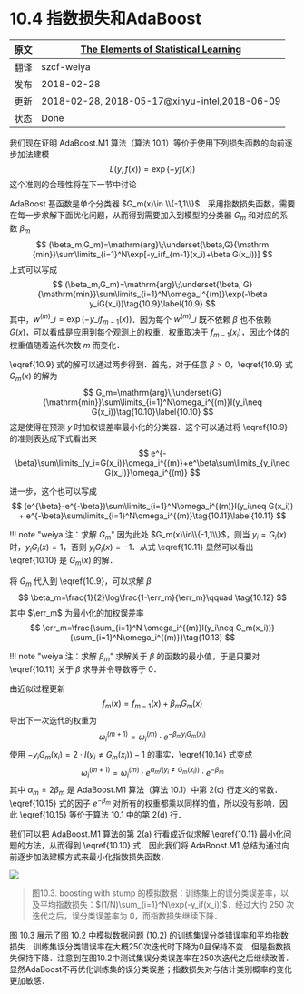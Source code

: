 # 10.4 指数损失和AdaBoost

| 原文   | [The Elements of Statistical Learning](https://esl.hohoweiya.xyz/book/The%20Elements%20of%20Statistical%20Learning.pdf#page=362) |
| ---- | ---------------------------------------- |
| 翻译   | szcf-weiya                               |
| 发布 | 2018-02-28 |
| 更新   | 2018-02-28, 2018-05-17@xinyu-intel,2018-06-09                               |
| 状态 | Done|

我们现在证明 AdaBoost.M1 算法（算法 10.1）等价于使用下列损失函数的向前逐步加法建模
$$
L(y,f(x))=\exp(-yf(x))\tag{10.8}
$$
这个准则的合理性将在下一节中讨论

<!--
!!! note "weiya注：Recall"
    ![](../img/10/alg10.1.png)

![](../img/10/alg10.2.png)
-->

AdaBoost 基函数是单个分类器 $G_m(x)\in \\{-1,1\\}$．采用指数损失函数，需要在每一步求解下面优化问题，从而得到需要加入到模型的分类器 $G_m$ 和对应的系数 $\beta_m$
$$
(\beta_m,G_m)=\mathrm{arg}\;\underset{\beta,G}{\mathrm {min}}\sum\limits_{i=1}^N\exp[-y_i(f_{m-1}(x_i)+\beta G(x_i))]
$$
上式可以写成
$$
(\beta_m,G_m)=\mathrm{arg}\;\underset{\beta, G}{\mathrm{min}}\sum\limits_{i=1}^N\omega_i^{(m)}\exp(-\beta y_iG(x_i))\tag{10.9}\label{10.9}
$$
其中，$w^{(m)}\_i=\exp(-y\_if_{m-1}(x))$．因为每个 $w^{(m)}\_i$ 既不依赖 $\beta$ 也不依赖 $G(x)$，可以看成是应用到每个观测上的权重．权重取决于 $f_{m-1}(x_i)$，因此个体的权重值随着迭代次数 $m$ 而变化．

\eqref{10.9} 式的解可以通过两步得到．首先，对于任意 $\beta > 0$，\eqref{10.9} 式 $G_m(x)$ 的解为
$$
G_m=\mathrm{arg}\;\underset{G}{\mathrm{min}}\sum\limits_{i=1}^N\omega_i^{(m)}I(y_i\neq G(x_i))\tag{10.10}\label{10.10}
$$
这是使得在预测 $y$ 时加权误差率最小化的分类器．这个可以通过将 \eqref{10.9} 的准则表达成下式看出来
$$
e^{-\beta}\sum\limits_{y_i=G(x_i)}\omega_i^{(m)}+e^\beta\sum\limits_{y_i\neq G(x_i)}\omega_i^{(m)}
$$

进一步，这个也可以写成
$$
(e^{\beta}-e^{-\beta})\sum\limits_{i=1}^N\omega_i^{(m)}I(y_i\neq G(x_i)) + e^{-\beta}\sum\limits_{i=1}^N\omega_i^{(m)}\tag{10.11}\label{10.11}
$$

!!! note "weiya 注：求解 $G_m$"
    因为此处 $G_m(x)\in\\{-1,1\\}$，则当 $y_i=G_i(x)$ 时，$y_iG_i(x)=1$，否则 $y_iG_i(x)=-1$．从式 \eqref{10.11} 显然可以看出\eqref{10.10} 是 $G_m(x)$ 的解．

将 $G_m$ 代入到 \eqref{10.9}，可以求解 $\beta$
$$
\beta_m=\frac{1}{2}\log\frac{1-\err_m}{\err_m}\qquad \tag{10.12}
$$
其中 $\err_m$ 为最小化的加权误差率
$$
\err_m=\frac{\sum_{i=1}^N \omega_i^{(m)}I(y_i\neq G_m(x_i))}{\sum_{i=1}^N\omega_i^{(m)}}\tag{10.13}
$$

!!! note "weiya 注：求解 $\beta_m$"
    求解关于 $\beta$ 的函数的最小值，于是只要对 \eqref{10.11} 关于 $\beta$ 求导并令导数等于 0．

由近似过程更新
$$
f_m(x)=f_{m-1}(x)+\beta_mG_m(x)
$$
导出下一次迭代的权重为
$$
\omega_i^{(m+1)}=\omega_i^{(m)}\cdot e^{-\beta_my_iG_m(x_i)}\tag{10.14}\label{10.14}
$$
使用 $-y_iG_m(x_i)=2\cdot I(y_i\neq G_m(x_i))-1$ 的事实，\eqref{10.14} 式变成
$$
\omega_i^{(m+1)}=\omega_i^{(m)}\cdot e^{\alpha_mI(y_i\neq G_m(x_i))}\cdot e^{-\beta_m}\tag{10.15}\label{10.15}
$$
其中 $\alpha_m=2\beta_m$ 是 AdaBoost.M1 算法（算法 10.1）中第 2(c) 行定义的常数．\eqref{10.15} 式的因子 $e^{-\beta_m}$ 对所有的权重都乘以同样的值，所以没有影响．因此 \eqref{10.15} 等价于算法 10.1 中的第 2(d) 行．

我们可以把 AdaBoost.M1 算法的第 2(a) 行看成近似求解 \eqref{10.11} 最小化问题的方法，从而得到 \eqref{10.10} 式．因此我们将 AdaBoost.M1 总结为通过向前逐步加法建模方式来最小化指数损失函数．

![](../img/10/fig10.3.png)

> 图10.3. boosting with stump 的模拟数据：训练集上的误分类误差率，以及平均指数损失：$(1/N)\sum_{i=1}^N\exp(-y_if(x_i))$．经过大约 250 次迭代之后，误分类误差率为 0，而指数损失继续下降．

图 10.3 展示了图 10.2 中模拟数据问题 (10.2) 的训练集误分类错误率和平均指数损失．训练集误分类错误率在大概250次迭代时下降为0且保持不变．但是指数损失保持下降．注意到在图10.2中测试集误分类误差率在250次迭代之后继续改善．显然AdaBoost不再优化训练集的误分类误差；指数损失对与估计类别概率的变化更加敏感．


<!--
![](../img/10/fig10.2.png)

> 图10.2. （10.2）的模拟数据：对stumps进行boosting的测试误差率作为迭代次数的函数．图中也显示了单个stump和244个结点的分类树的测试误差率．
-->

